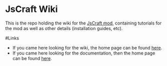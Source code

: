 # JsCraft Wiki
This is the repo holding the wiki for the [JsCraft mod](https://minecraft.curseforge.com/projects/jscraft), containing tutorials for the mod as well as other details (installation guides, etc).

#Links
* If you came here looking for the wiki, the home page can be found [here](https://github.com/pcr3w/JsCraft-Wiki/wiki).
* If you came here looking for the documentation, then the home page can be found [here](pcr3w.github.io/JsCraft-Wiki).
